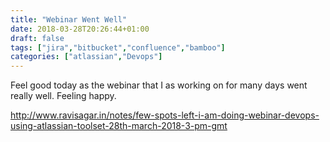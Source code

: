 ```yaml
---
title: "Webinar Went Well"
date: 2018-03-28T20:26:44+01:00
draft: false
tags: ["jira","bitbucket","confluence","bamboo"]
categories: ["atlassian","Devops"]
---
```


Feel good today as the webinar that I as working on for many days went really well. Feeling happy.

http://www.ravisagar.in/notes/few-spots-left-i-am-doing-webinar-devops-using-atlassian-toolset-28th-march-2018-3-pm-gmt